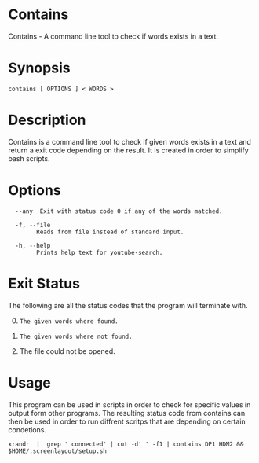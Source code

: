# Contains

Contains - A command line tool to check if words exists in a text.

# Synopsis

```
contains [ OPTIONS ] < WORDS >
```

# Description

Contains  is  a  command  line tool to check if given words exists in a text and return a exit code depending on the result. It is  created  in order to simplify bash scripts.

# Options

```
  --any  Exit with status code 0 if any of the words matched.

  -f, --file
        Reads from file instead of standard input.

  -h, --help
        Prints help text for youtube-search.
```


# Exit Status

The  following are all the status codes that the program will terminate
with.

  0.     The given words where found.

  1.     The given words where not found.

  127.   The file could not be opened.

# Usage

This program can be used in scripts in order to check for specific values  in output form other programs. The resulting status code from contains can then be used in order to run diffrent scritps  that  are  depending on certain condetions.

```
xrandr  |  grep ' connected' | cut -d' ' -f1 | contains DP1 HDM2 && $HOME/.screenlayout/setup.sh
```

